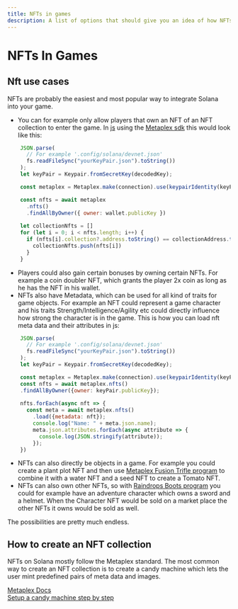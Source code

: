 ```yaml
---
title: NFTs in games
description: A list of options that should give you an idea of how NFTs can be utilized in games
---
```


# NFTs In Games

## Nft use cases

NFTs are probably the easiest and most popular way to integrate Solana into your game. 

- You can for example only allow players that own an NFT of an NFT collection to enter the game.
In [js](https://docs.solana.com/de/developing/clients/javascript-api) using the [Metaplex sdk](https://github.com/metaplex-foundation/js#readme) this would look like this: 

```js
    JSON.parse(
      // For example '.config/solana/devnet.json'
      fs.readFileSync("yourKeyPair.json").toString())
    );
    let keyPair = Keypair.fromSecretKey(decodedKey);

    const metaplex = Metaplex.make(connection).use(keypairIdentity(keyPair));

    const nfts = await metaplex
      .nfts()
      .findAllByOwner({ owner: wallet.publicKey })
     
    let collectionNfts = []
    for (let i = 0; i < nfts.length; i++) {
      if (nfts[i].collection?.address.toString() == collectionAddress.toString()) {
        collectionNfts.push(nfts[i])
      }
    }
```

- Players could also gain certain bonuses by owning certain NFTs. For example a coin doubler NFT, which grants the player 2x coin as long as he has the NFT in his wallet.
- NFTs also have Metadata, which can be used for all kind of traits for game objects. For example an NFT could represent a game character and his traits Strength/Intelligence/Agility etc could directly influence how strong the character is in the game.
This is how you can load nft meta data and their attributes in js: 

```js
    JSON.parse(
      // For example '.config/solana/devnet.json'
      fs.readFileSync("yourKeyPair.json").toString())
    );
    let keyPair = Keypair.fromSecretKey(decodedKey);

    const metaplex = Metaplex.make(connection).use(keypairIdentity(keyPair));
    const nfts = await metaplex.nfts()
    .findAllByOwner({owner: keyPair.publicKey});
   
    nfts.forEach(async nft => {
      const meta = await metaplex.nfts()
        .load({metadata: nft});
        console.log("Name: " + meta.json.name);
        meta.json.attributes.forEach(async attribute => {
          console.log(JSON.stringify(attribute));
        });
    })
````

- NFTs can also directly be objects in a game. For example you could create a plant plot NFT and then use [Metaplex Fusion Trifle program](https://docs.metaplex.com/guides/fusion) to combine it with a water NFT and a seed NFT to create a Tomato NFT.
- NFTs can also own other NFTs, so with [Raindrops Boots program](https://docs.raindrops.xyz/services/boots) you could for example have an adventure character which owns a sword and a helmet. When the Character NFT would be sold on a market place the other NFTs it owns would be sold as well.

The possibilities are pretty much endless.

## How to create an NFT collection

NFTs on Solana mostly follow the Metaplex standard. The most common way to create an NFT collection is to create a candy machine which lets the user mint predefined pairs of meta data and images. 

[Metaplex Docs](https://docs.metaplex.com/)<br />
[Setup a candy machine step by step](https://youtu.be/0KHv1dMV8zU)<br />

